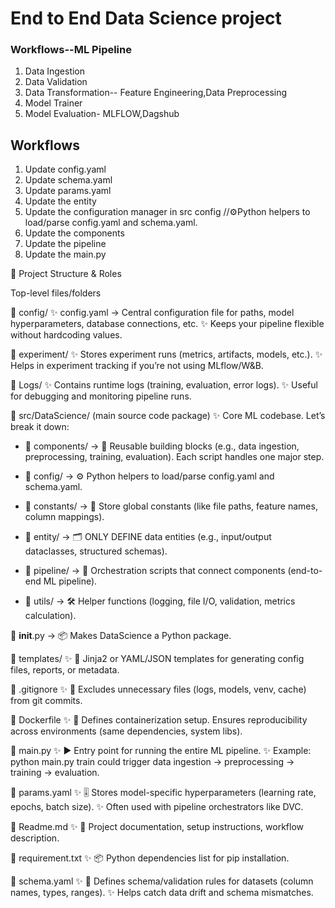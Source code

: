 # End to End Data Science project



### Workflows--ML Pipeline

1. Data Ingestion
2. Data Validation
3. Data Transformation-- Feature Engineering,Data Preprocessing
4. Model Trainer
5. Model Evaluation- MLFLOW,Dagshub



## Workflows

1. Update config.yaml
2. Update schema.yaml
3. Update params.yaml
4. Update the entity
5. Update the configuration manager in src config   //⚙️Python helpers to load/parse config.yaml and schema.yaml.
6. Update the components
7. Update the pipeline 
8. Update the main.py




📂 Project Structure & Roles

Top-level files/folders

📁 config/
✨ config.yaml → Central configuration file for paths, model hyperparameters, database connections, etc.
✨ Keeps your pipeline flexible without hardcoding values.

📁 experiment/
✨ Stores experiment runs (metrics, artifacts, models, etc.).
✨ Helps in experiment tracking if you’re not using MLflow/W&B.

📁 Logs/
✨ Contains runtime logs (training, evaluation, error logs).
✨ Useful for debugging and monitoring pipeline runs.

📁 src/DataScience/ (main source code package)
✨ Core ML codebase. Let’s break it down:

   - 📁 components/ → 🧩 Reusable building blocks (e.g., data ingestion, preprocessing, training, evaluation). Each  script handles one major step.

   - 📁 config/ → ⚙️ Python helpers to load/parse config.yaml and schema.yaml.

   - 📁 constants/ → 📏 Store global constants (like file paths, feature names, column mappings).

   - 📁 entity/ → 🗂️ ONLY DEFINE data entities (e.g., input/output dataclasses, structured schemas).

   - 📁 pipeline/ → 🔗 Orchestration scripts that connect components (end-to-end ML pipeline).

   - 📁 utils/ → 🛠️ Helper functions (logging, file I/O, validation, metrics calculation).

📄 __init__.py → 📦 Makes DataScience a Python package.

📁 templates/
✨ 📑 Jinja2 or YAML/JSON templates for generating config files, reports, or metadata.

📄 .gitignore
✨ 🚫 Excludes unnecessary files (logs, models, venv, cache) from git commits.

📄 Dockerfile
✨ 🐳 Defines containerization setup. Ensures reproducibility across environments (same dependencies, system libs).

📄 main.py
✨ ▶️ Entry point for running the entire ML pipeline.
✨ Example: python main.py train could trigger data ingestion → preprocessing → training → evaluation.

📄 params.yaml
✨ 🎚️ Stores model-specific hyperparameters (learning rate, epochs, batch size).
✨ Often used with pipeline orchestrators like DVC.

📄 Readme.md
✨ 📖 Project documentation, setup instructions, workflow description.

📄 requirement.txt
✨ 📦 Python dependencies list for pip installation.

📄 schema.yaml
✨ 📝 Defines schema/validation rules for datasets (column names, types, ranges).
✨ Helps catch data drift and schema mismatches.